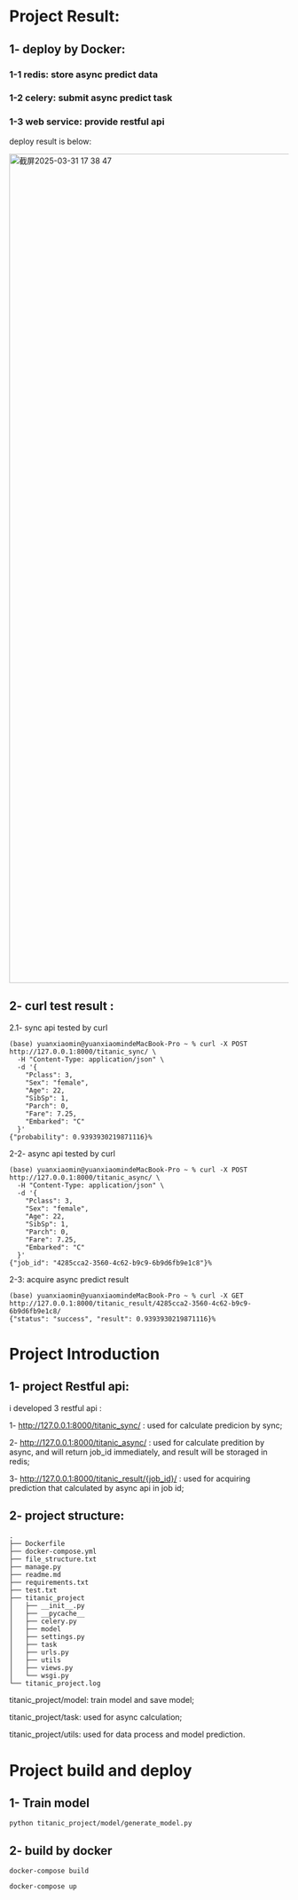# **Project Result:**



## 1- deploy by Docker:

###   1-1 redis: store async predict data 
  
###   1-2 celery: submit async predict task
  
###   1-3 web service: provide restful api 

deploy result is below: 


<img width="1495" alt="截屏2025-03-31 17 38 47" src="https://github.com/user-attachments/assets/211ac311-fd06-4cca-a014-ec955cffa67e" />

## 2- curl test result :


 2.1- sync api tested by curl 
```
(base) yuanxiaomin@yuanxiaomindeMacBook-Pro ~ % curl -X POST http://127.0.0.1:8000/titanic_sync/ \ 
  -H "Content-Type: application/json" \
  -d '{
    "Pclass": 3,
    "Sex": "female",
    "Age": 22,
    "SibSp": 1,
    "Parch": 0,
    "Fare": 7.25,
    "Embarked": "C"
  }'
{"probability": 0.9393930219871116}% 

```

  2-2-  async api tested by curl 
  
```
(base) yuanxiaomin@yuanxiaomindeMacBook-Pro ~ % curl -X POST http://127.0.0.1:8000/titanic_async/ \
  -H "Content-Type: application/json" \
  -d '{
    "Pclass": 3,
    "Sex": "female",
    "Age": 22,
    "SibSp": 1,
    "Parch": 0,
    "Fare": 7.25,
    "Embarked": "C"
  }'
{"job_id": "4285cca2-3560-4c62-b9c9-6b9d6fb9e1c8"}%
```

2-3: acquire async predict result 
  ```
(base) yuanxiaomin@yuanxiaomindeMacBook-Pro ~ % curl -X GET http://127.0.0.1:8000/titanic_result/4285cca2-3560-4c62-b9c9-6b9d6fb9e1c8/
{"status": "success", "result": 0.9393930219871116}% 
  ```



# Project Introduction 


## 1- project Restful api:
 i developed 3 restful api :
 
 1- http://127.0.0.1:8000/titanic_sync/    : used for calculate predicion by sync;
 
 2- http://127.0.0.1:8000/titanic_async/   : used for calculate predition by async, and will return job_id immediately, and result will be storaged in redis;
 
 3- http://127.0.0.1:8000/titanic_result/{job_id}/ : used for acquiring prediction that calculated by async api in job id;

 

## 2- project structure:


```
.
├── Dockerfile
├── docker-compose.yml
├── file_structure.txt
├── manage.py
├── readme.md
├── requirements.txt
├── test.txt
├── titanic_project
│   ├── __init__.py
│   ├── __pycache__
│   ├── celery.py
│   ├── model
│   ├── settings.py
│   ├── task
│   ├── urls.py
│   ├── utils
│   ├── views.py
│   └── wsgi.py
└── titanic_project.log

```

titanic_project/model: train model and save model;

titanic_project/task:  used for async calculation;

titanic_project/utils: used for data process and model prediction.




# Project build and deploy

## 1- Train model

```
python titanic_project/model/generate_model.py
```

## 2- build by docker
```
docker-compose build

docker-compose up
```


